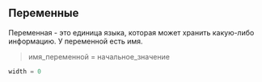 ## Переменные

Переменная - это единица языка, которая может хранить какую-либо информацию. У переменной есть имя.

> имя_переменной = начальное_значение

```python
width = 0
```